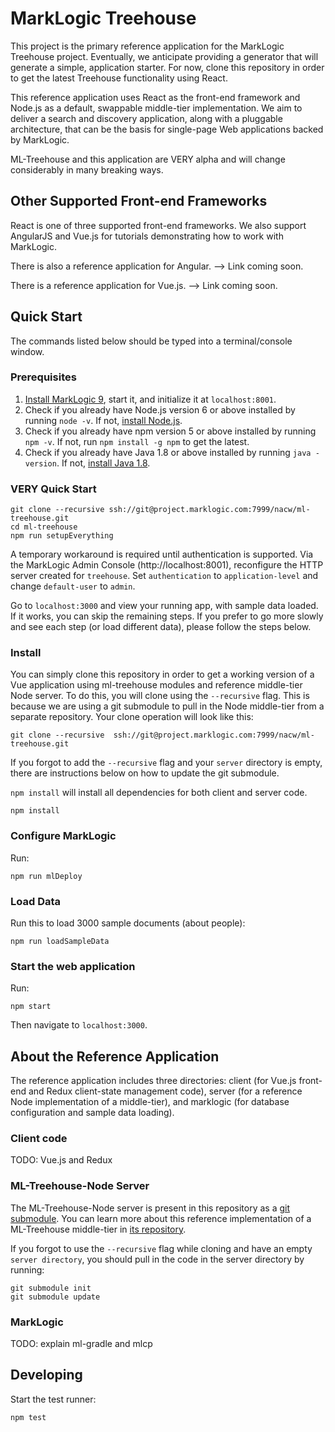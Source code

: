 # MarkLogic Treehouse

This project is the primary reference application for the MarkLogic Treehouse project. Eventually, we anticipate providing a generator that will generate a simple, application starter. For now, clone this repository in order to get the latest Treehouse functionality using React.

This reference application uses React as the front-end framework and Node.js as a default, swappable middle-tier implementation. We aim to deliver a search and discovery application, along with a pluggable architecture, that can be the basis for single-page Web applications backed by MarkLogic.

ML-Treehouse and this application are VERY alpha and will change considerably in many breaking ways.

## Other Supported Front-end Frameworks

React is one of three supported front-end frameworks. We also support AngularJS and Vue.js for tutorials demonstrating how to work with MarkLogic. 

There is also a reference application for Angular. --> Link coming soon.

There is a reference application for Vue.js. --> Link coming soon.

## Quick Start

The commands listed below should be typed into a terminal/console window.

### Prerequisites

1. [Install MarkLogic 9](https://developer.marklogic.com/products), start it, and initialize it at `localhost:8001`.
2. Check if you already have Node.js version 6 or above installed by running `node -v`. If not, [install Node.js](https://nodejs.org). 
3. Check if you already have npm version 5 or above installed by running `npm -v`. If not, run `npm install -g npm` to get the latest.
4. Check if you already have Java 1.8 or above installed by running `java -version`. If not, [install Java 1.8](https://www.java.com/en/download/help/download_options.xml).

### VERY Quick Start

    git clone --recursive ssh://git@project.marklogic.com:7999/nacw/ml-treehouse.git
    cd ml-treehouse
    npm run setupEverything

A temporary workaround is required until authentication is supported.  Via the MarkLogic Admin Console (http://localhost:8001), reconfigure the HTTP server created for `treehouse`.  Set `authentication` to `application-level` and change `default-user` to `admin`.

Go to `localhost:3000` and view your running app, with sample data loaded. If
it works, you can skip the remaining steps. If you prefer to go more slowly and see each step (or load different data), please follow the steps below.

### Install

You can simply clone this repository in order to get a working version of a Vue application using ml-treehouse modules and reference middle-tier Node server. To do this, you will clone using the `--recursive` flag. This is because we are using a git submodule to pull in the Node middle-tier from a separate repository. Your clone operation will look like this:

    git clone --recursive  ssh://git@project.marklogic.com:7999/nacw/ml-treehouse.git

If you forgot to add the `--recursive` flag and your `server` directory is empty, there are instructions below on how to update the git submodule.

`npm install` will install all dependencies for both client and server code.

    npm install

### Configure MarkLogic

Run:

    npm run mlDeploy

### Load Data

Run this to load 3000 sample documents (about people):

    npm run loadSampleData

### Start the web application

Run:

    npm start

Then navigate to `localhost:3000`.

## About the Reference Application

The reference application includes three directories: client (for Vue.js front-end and Redux client-state management code), server (for a reference Node implementation of a middle-tier), and marklogic (for database configuration and sample data loading).

### Client code

TODO: Vue.js and Redux

### ML-Treehouse-Node Server

The ML-Treehouse-Node server is present in this repository as a [git submodule](https://git-scm.com/book/en/v2/Git-Tools-Submodules). You can learn more about this reference implementation of a ML-Treehouse middle-tier in [its repository](https://project.marklogic.com/repo/projects/NACW/repos/ml-treehouse-node/browse).

If you forgot to use the `--recursive` flag while cloning and have an empty `server directory`, you should pull in the code in the server directory by running:

    git submodule init
    git submodule update

### MarkLogic

TODO: explain ml-gradle and mlcp

## Developing

Start the test runner:

    npm test
